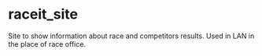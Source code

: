 # raceit_site
Site to show information about race and competitors results. Used in LAN in the place of race office.
